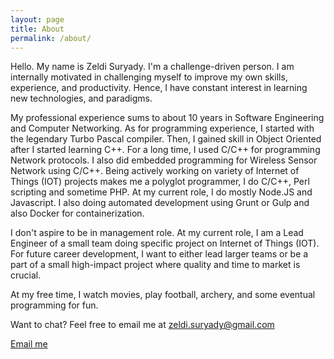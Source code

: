 ```yaml
---
layout: page
title: About
permalink: /about/
---
```


Hello. My name is Zeldi Suryady. I'm a challenge-driven person. I am internally motivated in challenging myself to improve my own skills, experience, and productivity. Hence, I have constant interest in learning new technologies, and paradigms.

My professional experience sums to about 10 years in Software Engineering and Computer Networking. As for programming experience, I started with the legendary Turbo Pascal compiler. Then, I gained skill in Object Oriented after I started learning C++. For a long time, I used C/C++ for programming Network protocols. I also did embedded programming for Wireless Sensor Network using C/C++. Being actively working on variety of Internet of Things (IOT) projects makes me a polyglot programmer, I do C/C++, Perl scripting and sometime PHP. At my current role, I do mostly Node.JS and Javascript. I also doing automated development using Grunt or Gulp and also Docker for containerization.

I don't aspire to be in management role. At my current role, I am a Lead Engineer of a small team doing specific project on Internet of Things (IOT). For future career development, I want to either lead larger teams or be a part of a small high-impact project where quality and time to market is crucial.

At my free time, I watch movies, play football, archery, and some eventual programming for fun.

Want to chat? Feel free to email me at zeldi.suryady@gmail.com

<a href="mailto:{{ site.footer-links.email }}" class="contact-button" itemprop="email">Email me</a>

